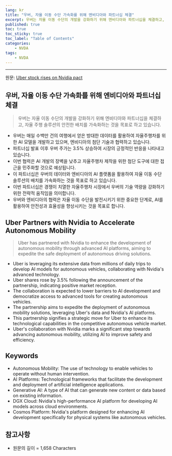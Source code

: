 ```yaml
---
lang: kr
title: "우버, 자율 이동 수단 가속화를 위해 엔비디아와 파트너십 체결"
excerpt: 우버는 자율 이동 수단의 개발을 강화하기 위해 엔비디아와 파트너십을 체결하고, 자율 주행 솔루션의 안전한 배치를 가속화하는 것을 목표로 하고 있습니다.
published: true
toc: true
toc_sticky: true
toc_label: "Table of Contents"
categories:
    - NVDA
tags:
    - NVDA
---
```


---

  원문: [Uber stock rises on Nvidia pact](https://www.investing.com/news/stock-market-news/uber-stock-rises-on-nvidia-pact-3799727)

## 우버, 자율 이동 수단 가속화를 위해 엔비디아와 파트너십 체결

> 우버는 자율 이동 수단의 개발을 강화하기 위해 엔비디아와 파트너십을 체결하고, 자율 주행 솔루션의 안전한 배치를 가속화하는 것을 목표로 하고 있습니다.


- 우버는 매일 수백만 건의 여행에서 얻은 방대한 데이터를 활용하여 자율주행차를 위한 AI 모델을 개발하고 있으며, 엔비디아의 첨단 기술과 협력하고 있습니다.
- 파트너십 발표 이후 우버 주가는 3.5% 상승하여 시장의 긍정적인 반응을 나타내고 있습니다.
- 이번 협력은 AI 개발의 장벽을 낮추고 자율주행차 제작을 위한 첨단 도구에 대한 접근을 민주화할 것으로 예상됩니다.
- 이 파트너십은 우버의 데이터와 엔비디아의 AI 플랫폼을 활용하여 자율 이동 수단 솔루션의 배치를 가속화하는 것을 목표로 하고 있습니다.
- 이번 파트너십은 경쟁이 치열한 자율주행차 시장에서 우버의 기술 역량을 강화하기 위한 전략적 움직임을 의미합니다.
- 우버와 엔비디아의 협력은 자율 이동 수단을 발전시키기 위한 중요한 단계로, AI를 활용하여 안전성과 효율성을 향상시키는 것을 목표로 합니다.

## Uber Partners with Nvidia to Accelerate Autonomous Mobility

> Uber has partnered with Nvidia to enhance the development of autonomous mobility through advanced AI platforms, aiming to expedite the safe deployment of autonomous driving solutions.


- Uber is leveraging its extensive data from millions of daily trips to develop AI models for autonomous vehicles, collaborating with Nvidia's advanced technology.
- Uber shares rose by 3.5% following the announcement of the partnership, indicating positive market reception.
- The collaboration is expected to lower barriers to AI development and democratize access to advanced tools for creating autonomous vehicles.
- The partnership aims to expedite the deployment of autonomous mobility solutions, leveraging Uber's data and Nvidia's AI platforms.
- This partnership signifies a strategic move for Uber to enhance its technological capabilities in the competitive autonomous vehicle market.
- Uber's collaboration with Nvidia marks a significant step towards advancing autonomous mobility, utilizing AI to improve safety and efficiency.

## Keywords

- Autonomous Mobility: The use of technology to enable vehicles to operate without human intervention.
- AI Platforms: Technological frameworks that facilitate the development and deployment of artificial intelligence applications.
- Generative AI: A type of AI that can generate new content or data based on existing information.
- DGX Cloud: Nvidia's high-performance AI platform for developing AI models across cloud environments.
- Cosmos Platform: Nvidia's platform designed for enhancing AI development specifically for physical systems like autonomous vehicles.

## 참고사항

- 원문의 길이 = 1,658 Characters

